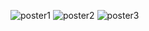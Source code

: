 ![poster1](https://github.com/ButterflyGamesDeveloper/Umnozjayka/assets/136155408/c72f8742-9c76-4cd6-8a82-fb4d25bf083b)
![poster2](https://github.com/ButterflyGamesDeveloper/Umnozjayka/assets/136155408/7edba776-7b12-4ec2-a526-9fc2138c4741)
![poster3](https://github.com/ButterflyGamesDeveloper/Umnozjayka/assets/136155408/b94faf1a-e84b-478a-a743-1fb247bcd16e)
